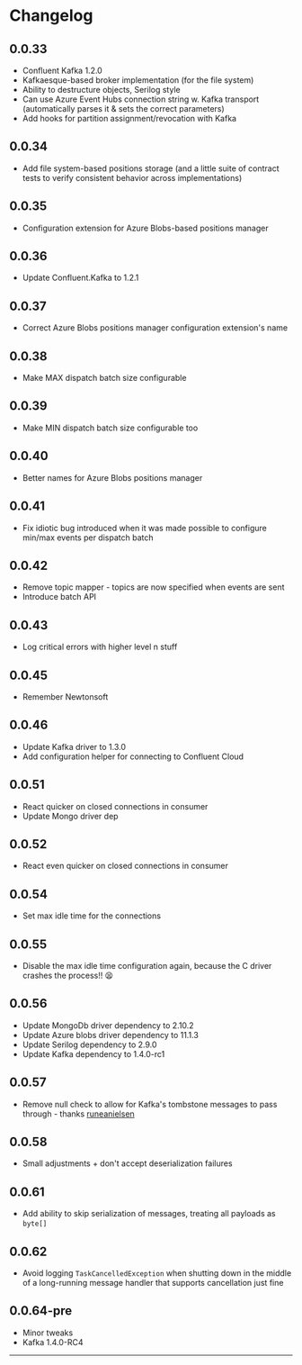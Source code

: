 ﻿# Changelog

## 0.0.33
* Confluent Kafka 1.2.0
* Kafkaesque-based broker implementation (for the file system)
* Ability to destructure objects, Serilog style
* Can use Azure Event Hubs connection string w. Kafka transport (automatically parses it & sets the correct parameters)
* Add hooks for partition assignment/revocation with Kafka

## 0.0.34
* Add file system-based positions storage (and a little suite of contract tests to verify consistent behavior across implementations)

## 0.0.35
* Configuration extension for Azure Blobs-based positions manager

## 0.0.36
* Update Confluent.Kafka to 1.2.1

## 0.0.37
* Correct Azure Blobs positions manager configuration extension's name

## 0.0.38
* Make MAX dispatch batch size configurable

## 0.0.39
* Make MIN dispatch batch size configurable too

## 0.0.40
* Better names for Azure Blobs positions manager

## 0.0.41
* Fix idiotic bug introduced when it was made possible to configure min/max events per dispatch batch

## 0.0.42
* Remove topic mapper - topics are now specified when events are sent
* Introduce batch API

## 0.0.43
* Log critical errors with higher level n stuff

## 0.0.45
* Remember Newtonsoft

## 0.0.46
* Update Kafka driver to 1.3.0
* Add configuration helper for connecting to Confluent Cloud

## 0.0.51
* React quicker on closed connections in consumer
* Update Mongo driver dep

## 0.0.52
* React even quicker on closed connections in consumer

## 0.0.54
* Set max idle time for the connections

## 0.0.55
* Disable the max idle time configuration again, because the C driver crashes the process!! 😫

## 0.0.56
* Update MongoDb driver dependency to 2.10.2
* Update Azure blobs driver dependency to 11.1.3
* Update Serilog dependency to 2.9.0
* Update Kafka dependency to 1.4.0-rc1

## 0.0.57
* Remove null check to allow for Kafka's tombstone messages to pass through - thanks [runeanielsen]

## 0.0.58
* Small adjustments + don't accept deserialization failures

## 0.0.61
* Add ability to skip serialization of messages, treating all payloads as `byte[]`

## 0.0.62
* Avoid logging `TaskCancelledException` when shutting down in the middle of a long-running message handler that supports cancellation just fine

## 0.0.64-pre
* Minor tweaks
* Kafka 1.4.0-RC4

---

[runeanielsen]: https://github.com/runeanielsen